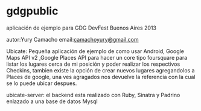 gdgpublic
=========


aplicación de ejemplo para GDG DevFest Buenos Aires 2013

autor:Yury Camacho
email:camachoyury@gmail.com

Ubicate:
Pequeña aplicación de ejemplo de como usar Android, Google Maps API v2 ,Google Places API para hacer un core tipo foursquare
para listar los lugares cerca de mi posición y poder realizar los respectivos Checkins, tambien existe la opción de crear nuevos lugares
agregandolos a Places de google, una ves agragados nos devuelve la referencia con la cual se lo puede ubicar despues.

ubicate-server:
el backend esta realizado con Ruby, Sinatra y Padrino enlazado a una base de datos Mysql
 


